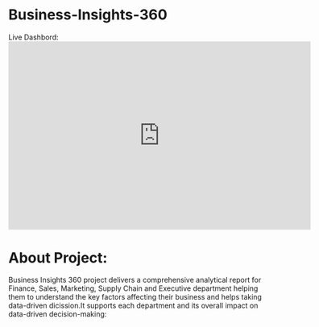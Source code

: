 # Business-Insights-360

Live Dashbord: <iframe title="Business Insights 360" width="600" height="373.5" src="https://app.powerbi.com/view?r=eyJrIjoiZWQxM2NjZjgtODJlYS00NTY1LTljYTctZTIxZmRlNWJhMWQyIiwidCI6ImM2ZTU0OWIzLTVmNDUtNDAzMi1hYWU5LWQ0MjQ0ZGM1YjJjNCJ9" frameborder="0" allowFullScreen="true"></iframe>

# About Project:

Business Insights 360 project delivers a comprehensive analytical report for Finance, Sales, Marketing, Supply Chain
and Executive department helping them to understand the key factors affecting their business and helps taking data-driven
dicission.It supports each department and its overall impact on data-driven decision-making:

